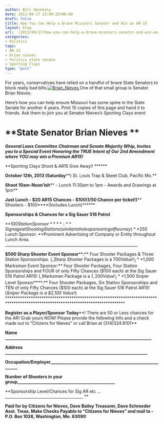 ```yaml
---
author: Bill Hennessy
date: 2013-09-17 23:04:23+00:00
draft: false
title: How You Can Help a Brave Missouri Senator and Win an AR-15
layout: blog
url:  /2013/09/17/how-you-can-help-a-brave-missouri-senator-and-win-an-ar-15/
categories:
- Politics
tags:
- AR-15
- brian nieves
- Politics state senate
- Sporting Clays
type: "post"
---
```


For years, conservatives have relied on a handful of brave State Senators to block really bad bills.[![Brian_Nieves](https://hennessysview.com/wp-content/uploads/2013/09/Brian_Nieves_thumb.jpg)
](https://hennessysview.com/wp-content/uploads/2013/09/Brian_Nieves.jpg) One of that small group is Senator Brian Nieves.

Here’s how you can help ensure Missouri has some spine in the State Senate for another 4 years. Print 10 copies of this page and hand it to friends. Ask them to join you at Senator Nieves’s Sporting Clays event


# **State Senator Brian Nieves **


_**General Laws Committee Chairman and Senate Majority Whip, Invites you to a Special Event Honoring the TRUE Intent of Our 2nd Amendment where **YOU may win a Premium AR15**!**_

**Sporting Clays Shoot & AR15 Give Away!! ******

**October 12th, 2013 (Saturday****) St. Louis Trap & Skeet Club, Pacific Mo.**

**Shoot 10am-Noon’ish**** - Lunch 11:30am to 1pm - Awards and Drawings at 1pm**

**Just Lunch ****- $20 AR15 Chances - $100****(1/50 Chance per ticket!)**** Shooters - $100****(Includes Lunch)******

**Sponsorships & Chances for a Sig Sauer 516 Patrol**

**$100 Station Sponsor****: **Signage at Shooting Stations (similar to hole sponsor in golf tourney) **$250 Lunch Sponsor: **Prominent Advertising of Company or Entity throughout Lunch Area. ____________________________________________________________________

**$500 Sharp Shooter Event Sponsor****:** Four Shooter Packages & Three Station Sponsorships. (_Sharp Shooter Packages is a $700 Value!!_) **$1,000 Marksman Event Sponsor:** Four Shooter Packages, Four Station Sponsorships and FOUR of only Fifty Chances ($100 each) at the Sig Sauer 516 Patrol AR15! (_Marksman Package is a $1,200 Value!_) **$1,500 Sniper Level Sponsor****:** Four Shooter Packages, Six Station Sponsorships and TEN of only Fifty Chances ($100 each) at the Sig Sauer 516 Patrol AR15! (_Sniper Package is a $2,100 Value!_) *******************************************************************************************************************************

**Register as a Player/Sponsor Today****! There are 50 or Less chances for the AR! Grab yours NOW! Please provide the following Info and a check made out to “Citizens for Nieves” or call Brian at (314)324.8101**

**Name ________________________________________________________________________**

**Address ______________________________________________________________________**

**Occupation/Employer___________________________________________________________**

**Number of Shooters in your group________________________________________________**

**Sponsorship Level/Chances for Sig AR etc …________________________________________ **

**Paid for by Citizens for Nieves, Dave Bailey Treasurer, Dave Schroeder Asst. Treas. Make Checks Payable to “Citizens for Nieves” and mail to - P.O. Box 1026, Washington, Mo. 63090**
